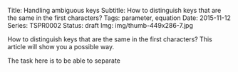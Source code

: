 Title: Handling ambiguous keys
Subtitle: How to distinguish keys that are the same in the first characters?
Tags: parameter, equation
Date: 2015-11-12
Series: TSPR0002
Status: draft
Img: img/thumb-449x286-7.jpg

How to distinguish keys that are the same in the first characters? This article will show you a
possible way.<!-- PELICAN_END_SUMMARY -->

The task here is to be able to separate
